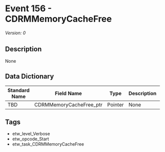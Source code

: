 # Event 156 - CDRMMemoryCacheFree
###### Version: 0

## Description
None

## Data Dictionary
|Standard Name|Field Name|Type|Description|Sample Value|
|---|---|---|---|---|
|TBD|CDRMMemoryCacheFree_ptr|Pointer|None|`None`|

## Tags
* etw_level_Verbose
* etw_opcode_Start
* etw_task_CDRMMemoryCacheFree